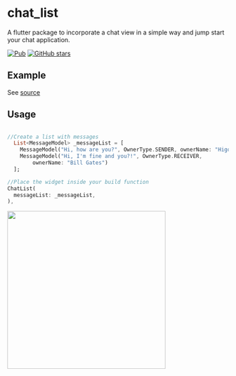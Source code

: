 # chat_list

A flutter package to incorporate a chat view in a simple way
and jump start your chat application.

[![Pub](https://img.shields.io/pub/v/chat_list)](https://pub.dev/packages/chat_list)
[![GitHub stars](https://img.shields.io/github/stars/lapadev/chat-list-flutter-package?style=social)](https://github.com/lapadev/chat-list-flutter-package)

## Example

See [source](https://github.com/lapadev/chat-list-flutter-package/tree/master/example)

## Usage

```dart

//Create a list with messages
  List<MessageModel> _messageList = [
    MessageModel("Hi, how are you?", OwnerType.SENDER, ownerName: "Higor Lapa"),
    MessageModel("Hi, I'm fine and you?!", OwnerType.RECEIVER,
        ownerName: "Bill Gates")
  ];

//Place the widget inside your build function
ChatList(
  messageList: _messageList,
),

```

<img src="https://github.com/lapadev/chat-list-flutter-package/blob/master/example/screenshots/example.png?raw=true" width="360">

